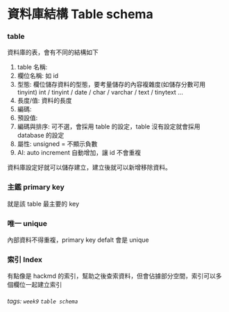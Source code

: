 # 資料庫結構 Table schema
### table 
資料庫的表，會有不同的結構如下

1. table 名稱: 
2. 欄位名稱: 如 id
3. 型態: 欄位儲存資料的型態，要考量儲存的內容複雜度(如儲存分數可用 tinyint) int / tinyint / date / char / varchar / text / tinytext ...
4. 長度/值: 資料的長度
5. 編碼: 
6. 預設值:
7. 編碼與排序: 可不選，會採用 table 的設定，table 沒有設定就會採用 database 的設定
8. 屬性: unsigned = 不顯示負數
9. AI: auto increment 自動增加，讓 id 不會重複

資料庫設定好就可以儲存建立，建立後就可以新增移除資料。

### 主鑑 primary key
就是該 table 最主要的 key 

### 唯一 unique
內部資料不得重複，primary key defalt 會是 unique

### 索引 Index
有點像是 hackmd 的索引，幫助之後查索資料，但會佔據部分空間，索引可以多個欄位一起建立索引






###### tags: `week9` `table schema`